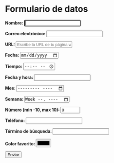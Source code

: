 <h1><strong>Formulario de datos<strong></h1>
  <form action="" method="get">
<p>
Nombre: <input type="text" name="name_control" autofocus required />
</p>

<p>
Correo electrónico: <input type="email" name="email_control" required />
</p>

<p>
URL: <input type="url" name="url_control" placeholder="Escribe la URL de tu página web personal" />
</p>

<p>
Fecha: <input type="date" name="date_control" />
</p>

<p>
Tiempo: <input type="time" name="time_control" />
</p>

<p>
Fecha y hora: <input type="datetime" name="datetime_control" />
</p>

<p>
Mes: <input type="month" name="month_control" />
</p>

<p>
Semana: <input type="week" name="week_control" />
</p>

<p>
Número (min -10, max 10): <input type="number" name="number_control" min="-10" max="10" value="0" />
</p>

<p>
Teléfono: <input type="tel" name="tel_control" />
</p>

<p>
Término de búsqueda: <input type="search" name="search_control" />
</p>

<p>
Color favorito: <input type="color" name="color_control" />
</p>

<p>
<input type="submit" value="Enviar" />
</p>
